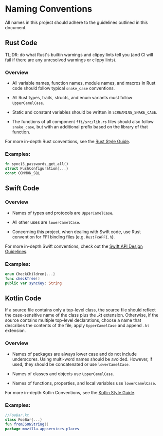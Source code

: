 # Naming Conventions

All names in this project should adhere to the guidelines outlined in this document.

## Rust Code

TL;DR: do what Rust's builtin warnings and clippy lints tell you
(and CI will fail if there are any unresolved warnings or clippy lints).

### Overview

- All variable names, function names, module names, and macros in Rust code should follow typical `snake_case` conventions. 

- All Rust types, traits, structs, and enum variants must follow `UpperCamelCase`. 

- Static and constant variables should be written in `SCREAMING_SNAKE_CASE`. 

- The functions of all component `ffi/src/lib.rs` files should also follow `snake_case`, but with an additional prefix based on the library of that function. 

For more in-depth Rust conventions, see the [Rust Style Guide](https://doc.rust-lang.org/1.0.0/style/style/naming/README.html).

### Examples:
```rust
fn sync15_passwords_get_all()
struct PushConfiguration{...}
const COMMON_SQL
```

## Swift Code

### Overview

- Names of types and protocols are `UpperCamelCase`.

- All other uses are `lowerCamelCase`.

- Concerning this project, when dealing with Swift code, use Rust convention for FFI binding files (e.g. `RustFxAFFI.h`).

For more in-depth Swift conventions, check out the [Swift API Design Guidelines](https://swift.org/documentation/api-design-guidelines/).

### Examples:
```swift
enum CheckChildren{...}
func checkTree()
public var syncKey: String
```

## Kotlin Code

If a source file contains only a top-level class, the source file should reflect the case-sensitive name of the class plus the *.kt* extension. Otherwise, if the source contains multiple top-level declarations, choose a name that describes the contents of the file, apply `UpperCamelCase` and append `.kt` extension.

### Overview

- Names of packages are always lower case and do not include underscores. Using multi-word names should be avoided. However, if used, they should be concatenated or use `lowerCamelCase`.

- Names of classes and objects use `UpperCamelCase`.

- Names of functions, properties, and local variables use `lowerCamelCase`.

For more in-depth Kotlin Conventions, see the [Kotlin Style Guide](https://kotlinlang.org/docs/reference/coding-conventions.html#naming-rules).

### Examples:

```kotlin
//FooBar.kt
class FooBar{...}
fun fromJSONString()
package mozilla.appservices.places
```

